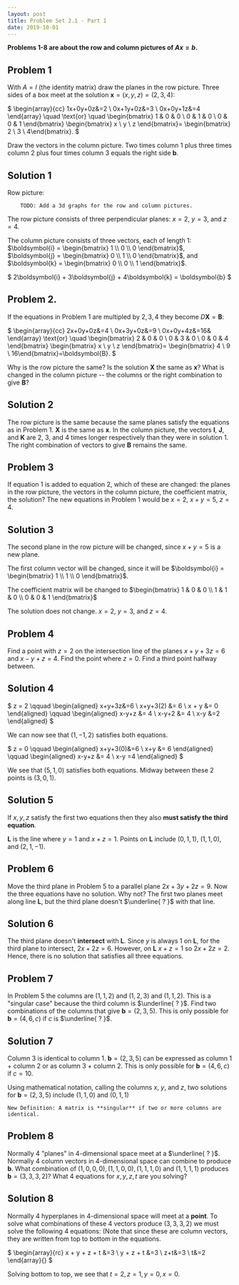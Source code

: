 ```yaml
---
layout: post
title: Problem Set 2.1 - Part 1
date: 2019-10-01
---
```


**Problems 1-8 are about the row and column pictures of $Ax = b$.**

## Problem 1

With $A = I$ \(the identity matrix\) draw the planes in the row picture. Three sides of a box meet at the solution $\boldsymbol{x} = (x, y, z) = (2, 3, 4)$:

$
\begin{array}{cc}
   1x+0y+0z&=2 \\
   0x+1y+0z&=3 \\
   0x+0y+1z&=4
\end{array}
\quad
\text{or}
\quad
\begin{bmatrix}
    1 & 0 & 0 \\
    0 & 1 & 0 \\
    0 & 0 & 1
\end{bmatrix}
\begin{bmatrix} x \\ y \\ z
\end{bmatrix}=
\begin{bmatrix} 2 \\ 3 \\ 4\end{bmatrix}.
$

Draw the vectors in the column picture. Two times column 1 plus three times column 2 plus four times column 3 equals the right side $\boldsymbol{b}$.


## Solution 1

Row picture:
```
    TODO: Add a 3d graphs for the row and column pictures.
```
The row picture consists of three perpendicular planes: $x=2$, $y=3$, and $z=4$.

The column picture consists of three vectors, each of length 1:
$\boldsymbol{i} = \begin{bmatrix} 1 \\ 0 \\ 0 \end{bmatrix}$, $\boldsymbol{j} = \begin{bmatrix} 0 \\ 1 \\ 0 \end{bmatrix}$,
and $\boldsymbol{k} = \begin{bmatrix} 0 \\ 0 \\ 1 \end{bmatrix}$.

$
2\boldsymbol{i} + 3\boldsymbol{j} + 4\boldsymbol{k} = \boldsymbol{b}
$

## Problem 2.
If the equations in Problem 1 are multipled by $2, 3, 4$ they become $D\boldsymbol{X} = \boldsymbol{B}$:

$
\begin{array}{cc}
    2x+0y+0z&=4 \\
    0x+3y+0z&=9 \\
    0x+0y+4z&=16&
\end{array}
\text{or}
\quad
\begin{bmatrix}
    2 & 0 & 0 \\
    0 & 3 & 0 \\
    0 & 0 & 4
\end{bmatrix}
\begin{bmatrix} x \\ y \\ z
\end{bmatrix}=
\begin{bmatrix} 4 \\ 9 \\ 16\end{bmatrix}=\boldsymbol{B}.
$

Why is the row picture the same? Is the solution $\boldsymbol{X}$ the same as $\boldsymbol{x}$? What is changed in the column picture -- the columns or the right combination to give $\boldsymbol{B}$?

## Solution 2
The row picture is the same because the same planes satisfy the equations as in Problem 1. $\boldsymbol{X}$ is the same as $\boldsymbol{x}$. In the column picture, the vectors $\boldsymbol{I}$, $\boldsymbol{J}$, and $\boldsymbol{K}$ are 2, 3, and 4 times longer respectively than they were in solution 1. The right combination of vectors to give $\boldsymbol{B}$ remains the same.

## Problem 3
If equation 1 is added to equation 2, which of these are changed: the planes in the row picture, the vectors in the column picture, the coefficient matrix, the solution? The new equations in Problem 1 would be $x=2$, $x+y=5$, $z=4$.

## Solution 3
The second plane in the row picture will be changed, since $x+y=5$ is a new plane.

The first column vector will be changed, since it will be $\boldsymbol{i} = \begin{bmatrix} 1 \\ 1 \\ 0 \end{bmatrix}$.

The coefficient matrix will be changed to $\begin{bmatrix} 1 & 0 & 0 \\ 1 & 1 & 0 \\ 0 & 0 & 1 \end{bmatrix}$

The solution does not change. $x=2$, $y=3$, and $z=4$.

## Problem 4
Find a point with $z=2$ on the intersection line of the planes $x+y+3z=6$ and $x-y+z=4$. Find the point where $z=0$. Find a third point halfway between.

## Solution 4
$
z = 2
\qquad
\begin{aligned}
  x+y+3z&=6 \\
  x+y+3(2) &= 6 \\
  x + y &= 0
\end{aligned}
\qquad
\begin{aligned}
  x-y+z &= 4 \\
  x-y+2 &= 4 \\
  x-y &=2
\end{aligned}
$

We can now see that $(1, -1, 2)$ satisfies both equations.

$
z = 0
\qquad
\begin{aligned}
  x+y+3(0)&=6 \\
  x+y &= 6
\end{aligned}
\qquad
\begin{aligned}
  x-y+z &= 4 \\
  x-y =4
\end{aligned}
$

We see that $(5, 1, 0)$ satisfies both equations. Midway between these 2 points is $(3, 0, 1)$.

## Solution 5
If $x, y, z$ satisfy the first two equations then they also **must satisfy the third equation**.

$\boldsymbol{L}$ is the line where $y=1$ and $x+z=1$. Points on $\boldsymbol{L}$ include \($0,1,1)$, $(1,1,0)$, and $(2,1,-1)$.

## Problem 6

Move the third plane in Problem 5 to a parallel plane $2x + 3y + 2z = 9$. Now the three equations have no solution. Why not? The first two planes meet along line $\boldsymbol{L}$, but the third plane doesn't $\underline{ ? }$ with that line.

## Solution 6
The third plane doesn't **intersect** with $\boldsymbol{L}$. Since $y$ is always $1$ on $\boldsymbol{L}$, for the third plane to intersect, $2x + 2z = 6$. However, on $\boldsymbol{L}$ $x+z=1$ so $2x+2z=2$. Hence, there is no solution that satisfies all three equations.

## Problem 7

In Problem 5 the columns are $(1,1,2)$ and $(1,2,3)$ and $(1,1,2)$. This is a "singular case" because the third column is $\underline{ ? }$. Find two combinations of the columns that give $\boldsymbol{b} = (2,3,5)$. This is only possible for $\boldsymbol{b} = (4,6,c)$ if $c$ is $\underline{ ? }$.

## Solution 7
Column 3 is identical to column 1. $\boldsymbol{b} = (2,3,5)$ can be expressed as column 1 + column 2 or as column 3 + column 2. This is only possible for $\boldsymbol{b} = (4,6,c)$ if $c = 10$.

Using mathematical notation, calling the columns $x$, $y$, and $z$, two solutions for $\boldsymbol{b} = (2,3,5)$ include $(1,1,0)$ and $(0,1,1)$

```
New Definition: A matrix is **singular** if two or more columns are identical.
```

## Problem 8

Normally 4 "planes" in 4-dimensional space meet at a $\underline{ ? }$. Normally 4 column vectors in 4-dimensional space can combine to produce $\boldsymbol{b}$. What combination of $(1,0,0,0),(1,1,0,0),(1,1,1,0)$ and $(1,1,1,1)$ produces $\boldsymbol{b} = (3,3,3,2)$? What 4 equations for $x,y,z,t$ are you solving?

## Solution 8

Normally 4 hyperplanes in 4-dimensional space will meet at a **point**. To solve what combinations of these 4 vectors produce $(3,3,3,2)$ we must solve the following 4 equations: \(Note that since these are column vectors, they are written from top to bottom in the equations.

$
\begin{array}{rc}
    x + y + z + t &=3 \\
    y + z + t &=3 \\
    z+t&=3 \\
    t&=2
\end{array}{}
$

Solving bottom to top, we see that $t=2, z=1, y=0, x=0$.

